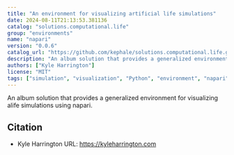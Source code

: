 ```yaml
---
title: "An environment for visualizing artificial life simulations"
date: 2024-08-11T21:13:53.381136
catalog: "solutions.computational.life"
group: "environments"
name: "napari"
version: "0.0.6"
catalog_url: "https://github.com/kephale/solutions.computational.life.git"
description: "An album solution that provides a generalized environment for visualizing alife simulations using napari."
authors: ["Kyle Harrington"]
license: "MIT"
tags: ["simulation", "visualization", "Python", "environment", "napari"]
---
```


An album solution that provides a generalized environment for visualizing alife simulations using napari.

## Citation

- Kyle Harrington
  URL: https://kyleharrington.com

